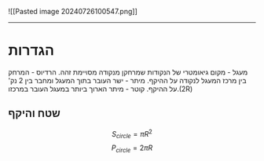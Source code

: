 ![[Pasted image 20240726100547.png]]
***
# הגדרות
מעגל - מקום גיאומטרי של הנקודות שמרחקן מנקודה מסויימת זהה.
הרדיוס - המרחק בין מרכז המעגל לנקודה על ההיקף.
מיתר - ישר העובר בתוך המעגל ומחבר בין 2 נק' על ההיקף.
קוטר - מיתר הארוך ביותר במעגל העובר במרכזו.(2R)
## שטח והיקף
$$
S_{circle}=\pi R^2
$$
$$
P_{circle}=2\pi R
$$
